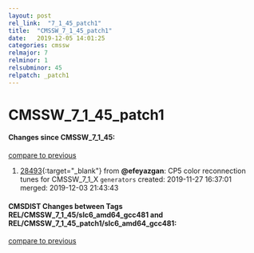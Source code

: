 ```yaml
---
layout: post
rel_link:  "7_1_45_patch1"
title:  "CMSSW_7_1_45_patch1"
date:   2019-12-05 14:01:25
categories: cmssw
relmajor: 7
relminor: 1
relsubminor: 45
relpatch: _patch1
---
```


# CMSSW_7_1_45_patch1
#### Changes since CMSSW_7_1_45:
[compare to previous](https://github.com/cms-sw/cmssw/compare/CMSSW_7_1_45...CMSSW_7_1_45_patch1)



1. [28493](http://github.com/cms-sw/cmssw/pull/28493){:target="_blank"}  from **@efeyazgan**: CP5 color reconnection tunes for CMSSW_7_1_X `generators`  created: 2019-11-27 16:37:01 merged: 2019-12-03 21:43:43



#### CMSDIST Changes between Tags REL/CMSSW_7_1_45/slc6_amd64_gcc481 and REL/CMSSW_7_1_45_patch1/slc6_amd64_gcc481:
[compare to previous](https://github.com/cms-sw/cmsdist/compare/REL/CMSSW_7_1_45/slc6_amd64_gcc481...REL/CMSSW_7_1_45_patch1/slc6_amd64_gcc481)


